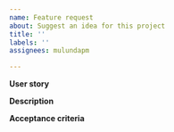 ```yaml
---
name: Feature request
about: Suggest an idea for this project
title: ''
labels: ''
assignees: mulundapm

---
```


**User story**


**Description**


**Acceptance criteria**
